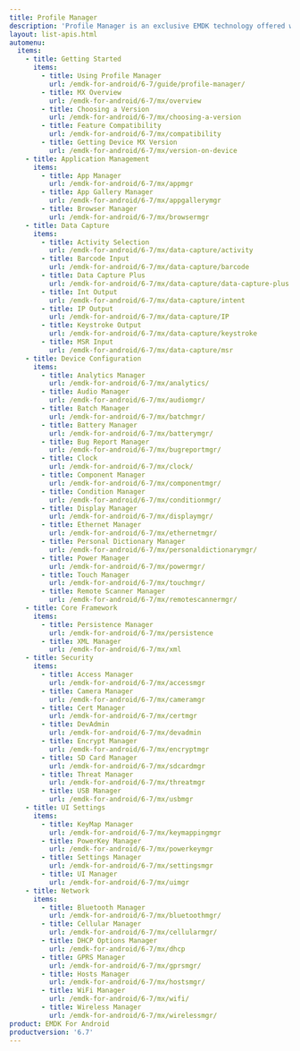 ```yaml
---
title: Profile Manager
description: 'Profile Manager is an exclusive EMDK technology offered within your IDE, providing a GUI based development tool. This allows you to write fewer lines of code resulting in reduced development time, effort and errors.'
layout: list-apis.html
automenu:
  items:
    - title: Getting Started
      items:
        - title: Using Profile Manager
          url: /emdk-for-android/6-7/guide/profile-manager/
        - title: MX Overview
          url: /emdk-for-android/6-7/mx/overview
        - title: Choosing a Version
          url: /emdk-for-android/6-7/mx/choosing-a-version
        - title: Feature Compatibility
          url: /emdk-for-android/6-7/mx/compatibility
        - title: Getting Device MX Version
          url: /emdk-for-android/6-7/mx/version-on-device
    - title: Application Management
      items:
        - title: App Manager
          url: /emdk-for-android/6-7/mx/appmgr
        - title: App Gallery Manager
          url: /emdk-for-android/6-7/mx/appgallerymgr
        - title: Browser Manager
          url: /emdk-for-android/6-7/mx/browsermgr
    - title: Data Capture
      items:
        - title: Activity Selection
          url: /emdk-for-android/6-7/mx/data-capture/activity
        - title: Barcode Input
          url: /emdk-for-android/6-7/mx/data-capture/barcode
        - title: Data Capture Plus
          url: /emdk-for-android/6-7/mx/data-capture/data-capture-plus
        - title: Int Output
          url: /emdk-for-android/6-7/mx/data-capture/intent
        - title: IP Output
          url: /emdk-for-android/6-7/mx/data-capture/IP
        - title: Keystroke Output
          url: /emdk-for-android/6-7/mx/data-capture/keystroke
        - title: MSR Input
          url: /emdk-for-android/6-7/mx/data-capture/msr
    - title: Device Configuration
      items:
        - title: Analytics Manager
          url: /emdk-for-android/6-7/mx/analytics/
        - title: Audio Manager
          url: /emdk-for-android/6-7/mx/audiomgr/
        - title: Batch Manager
          url: /emdk-for-android/6-7/mx/batchmgr/
        - title: Battery Manager
          url: /emdk-for-android/6-7/mx/batterymgr/
        - title: Bug Report Manager
          url: /emdk-for-android/6-7/mx/bugreportmgr/
        - title: Clock
          url: /emdk-for-android/6-7/mx/clock/
        - title: Component Manager
          url: /emdk-for-android/6-7/mx/componentmgr/
        - title: Condition Manager
          url: /emdk-for-android/6-7/mx/conditionmgr/
        - title: Display Manager
          url: /emdk-for-android/6-7/mx/displaymgr/
        - title: Ethernet Manager
          url: /emdk-for-android/6-7/mx/ethernetmgr/
        - title: Personal Dictionary Manager
          url: /emdk-for-android/6-7/mx/personaldictionarymgr/
        - title: Power Manager
          url: /emdk-for-android/6-7/mx/powermgr/
        - title: Touch Manager
          url: /emdk-for-android/6-7/mx/touchmgr/
        - title: Remote Scanner Manager
          url: /emdk-for-android/6-7/mx/remotescannermgr/
    - title: Core Framework
      items:
        - title: Persistence Manager
          url: /emdk-for-android/6-7/mx/persistence
        - title: XML Manager
          url: /emdk-for-android/6-7/mx/xml
    - title: Security
      items:
        - title: Access Manager
          url: /emdk-for-android/6-7/mx/accessmgr
        - title: Camera Manager
          url: /emdk-for-android/6-7/mx/cameramgr
        - title: Cert Manager
          url: /emdk-for-android/6-7/mx/certmgr
        - title: DevAdmin
          url: /emdk-for-android/6-7/mx/devadmin
        - title: Encrypt Manager
          url: /emdk-for-android/6-7/mx/encryptmgr
        - title: SD Card Manager
          url: /emdk-for-android/6-7/mx/sdcardmgr
        - title: Threat Manager
          url: /emdk-for-android/6-7/mx/threatmgr
        - title: USB Manager
          url: /emdk-for-android/6-7/mx/usbmgr
    - title: UI Settings
      items:
        - title: KeyMap Manager
          url: /emdk-for-android/6-7/mx/keymappingmgr
        - title: PowerKey Manager
          url: /emdk-for-android/6-7/mx/powerkeymgr
        - title: Settings Manager
          url: /emdk-for-android/6-7/mx/settingsmgr
        - title: UI Manager
          url: /emdk-for-android/6-7/mx/uimgr
    - title: Network
      items:
        - title: Bluetooth Manager
          url: /emdk-for-android/6-7/mx/bluetoothmgr/
        - title: Cellular Manager
          url: /emdk-for-android/6-7/mx/cellularmgr/
        - title: DHCP Options Manager
          url: /emdk-for-android/6-7/mx/dhcp
        - title: GPRS Manager
          url: /emdk-for-android/6-7/mx/gprsmgr/
        - title: Hosts Manager
          url: /emdk-for-android/6-7/mx/hostsmgr/
        - title: WiFi Manager
          url: /emdk-for-android/6-7/mx/wifi/
        - title: Wireless Manager
          url: /emdk-for-android/6-7/mx/wirelessmgr/
product: EMDK For Android
productversion: '6.7'
---
```



















